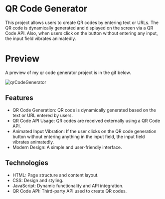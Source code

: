 # QR Code Generator
This project allows users to create QR codes by entering text or URLs. The QR code is dynamically generated and displayed on the screen via a QR Code API. Also, when users click on the button without entering any input, the input field vibrates animatedly.
# Preview
A preview of my qr code generator project is in the gif below.

![qrCodeGenerator](https://github.com/user-attachments/assets/9d13881b-8092-4fe4-affd-946b4e80fff4)

## Features
* QR Code Generation: QR code is dynamically generated based on the text or URL entered by users.
* QR Code API Usage: QR codes are received externally using a QR Code API.
* Animated Input Vibration: If the user clicks on the QR code generation button without entering anything in the input field, the input field vibrates animatedly.
* Modern Design: A simple and user-friendly interface.
## Technologies
* HTML: Page structure and content layout.
* CSS: Design and styling.
* JavaScript: Dynamic functionality and API integration.
* QR Code API: Third-party API used to create QR codes.
